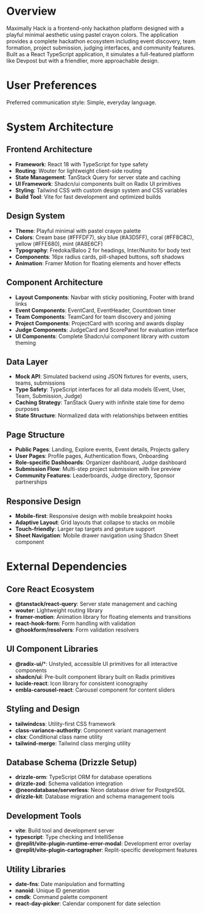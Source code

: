 # Overview

Maximally Hack is a frontend-only hackathon platform designed with a playful minimal aesthetic using pastel crayon colors. The application provides a complete hackathon ecosystem including event discovery, team formation, project submission, judging interfaces, and community features. Built as a React TypeScript application, it simulates a full-featured platform like Devpost but with a friendlier, more approachable design.

# User Preferences

Preferred communication style: Simple, everyday language.

# System Architecture

## Frontend Architecture
- **Framework**: React 18 with TypeScript for type safety
- **Routing**: Wouter for lightweight client-side routing
- **State Management**: TanStack Query for server state and caching
- **UI Framework**: Shadcn/ui components built on Radix UI primitives
- **Styling**: Tailwind CSS with custom design system and CSS variables
- **Build Tool**: Vite for fast development and optimized builds

## Design System
- **Theme**: Playful minimal with pastel crayon palette
- **Colors**: Cream base (#FFFDF7), sky blue (#A3D5FF), coral (#FF8C8C), yellow (#FFE680), mint (#A8E6CF)
- **Typography**: Fredoka/Baloo 2 for headings, Inter/Nunito for body text
- **Components**: 16px radius cards, pill-shaped buttons, soft shadows
- **Animation**: Framer Motion for floating elements and hover effects

## Component Architecture
- **Layout Components**: Navbar with sticky positioning, Footer with brand links
- **Event Components**: EventCard, EventHeader, Countdown timer
- **Team Components**: TeamCard for team discovery and joining
- **Project Components**: ProjectCard with scoring and awards display
- **Judge Components**: JudgeCard and ScorePanel for evaluation interface
- **UI Components**: Complete Shadcn/ui component library with custom theming

## Data Layer
- **Mock API**: Simulated backend using JSON fixtures for events, users, teams, submissions
- **Type Safety**: TypeScript interfaces for all data models (Event, User, Team, Submission, Judge)
- **Caching Strategy**: TanStack Query with infinite stale time for demo purposes
- **State Structure**: Normalized data with relationships between entities

## Page Structure
- **Public Pages**: Landing, Explore events, Event details, Projects gallery
- **User Pages**: Profile pages, Authentication flows, Onboarding
- **Role-specific Dashboards**: Organizer dashboard, Judge dashboard
- **Submission Flow**: Multi-step project submission with live preview
- **Community Features**: Leaderboards, Judge directory, Sponsor partnerships

## Responsive Design
- **Mobile-first**: Responsive design with mobile breakpoint hooks
- **Adaptive Layout**: Grid layouts that collapse to stacks on mobile
- **Touch-friendly**: Larger tap targets and gesture support
- **Sheet Navigation**: Mobile drawer navigation using Shadcn Sheet component

# External Dependencies

## Core React Ecosystem
- **@tanstack/react-query**: Server state management and caching
- **wouter**: Lightweight routing library
- **framer-motion**: Animation library for floating elements and transitions
- **react-hook-form**: Form handling with validation
- **@hookform/resolvers**: Form validation resolvers

## UI Component Libraries
- **@radix-ui/***: Unstyled, accessible UI primitives for all interactive components
- **shadcn/ui**: Pre-built component library built on Radix primitives
- **lucide-react**: Icon library for consistent iconography
- **embla-carousel-react**: Carousel component for content sliders

## Styling and Design
- **tailwindcss**: Utility-first CSS framework
- **class-variance-authority**: Component variant management
- **clsx**: Conditional class name utility
- **tailwind-merge**: Tailwind class merging utility

## Database Schema (Drizzle Setup)
- **drizzle-orm**: TypeScript ORM for database operations
- **drizzle-zod**: Schema validation integration
- **@neondatabase/serverless**: Neon database driver for PostgreSQL
- **drizzle-kit**: Database migration and schema management tools

## Development Tools
- **vite**: Build tool and development server
- **typescript**: Type checking and IntelliSense
- **@replit/vite-plugin-runtime-error-modal**: Development error overlay
- **@replit/vite-plugin-cartographer**: Replit-specific development features

## Utility Libraries
- **date-fns**: Date manipulation and formatting
- **nanoid**: Unique ID generation
- **cmdk**: Command palette component
- **react-day-picker**: Calendar component for date selection